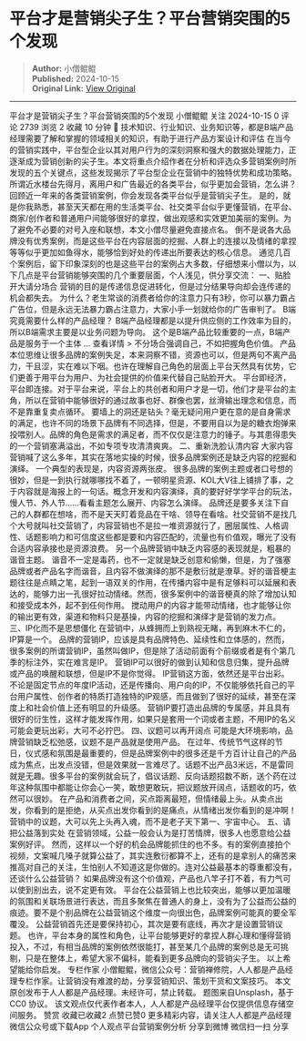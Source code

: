 # 平台才是营销尖子生？平台营销突围的5个发现

> **Author:** 小僧鲲鲲  
> **Published:** 2024-10-15  
> **Original Link:** [View Original](https://www.woshipm.com/marketing/6126791.html)

---

平台才是营销尖子生？平台营销突围的5个发现 小僧鲲鲲 关注 2024-10-15 0 评论 2739 浏览 2 收藏 10 分钟 🔗 技术知识、行业知识、业务知识等，都是B端产品经理需要了解和掌握的领域相关的知识，有助于进行产品方案设计和评估 在当今的营销实践中，平台型企业以其对用户行为的深刻洞察和强大的数据处理能力，正逐渐成为营销创新的尖子生。本文将重点介绍作者在分析和评选众多营销案例时所发现的五个关键点，这些发现揭示了平台型企业在营销中的独特优势和成功策略。 所谓近水楼台先得月，离用户和广告最近的各类平台，似乎更加会营销，怎么讲？ 回顾近一年来的各类营销案例，你会发现各类平台似乎是营销尖子生。 是的，就是你我熟悉，甚至天天都在用的生活类平台、社交类平台似乎更懂营销，在平台、商家/创作者和普通用户间能够很好的拿捏，做出观感和实效更加美丽的案例。为了避免不必要的对号入座和联想，本文小僧尽量避免直接点名。 倒不是说各大品牌没有优秀案例，而是这些平台在内容层面的挖掘、人群上的连接以及情绪的拿捏等等似乎更加如鱼得水，能够恰到好处的传递出所要表达的核心信息。 通览几百个案例后，留下印象深刻的也是这些平台的案例占大多数，仔细想来小僧以为，以下几点是平台营销能够突围的几个重要层面，个人浅见，供分享交流： 一、贴脸开大请分场合 营销的目的是传递信息促进转化，但是过分结果导向却会连传递的机会都失去。 为什么？老生常谈的消费者给你的注意力只有3秒，你可以暴力霸占广告位，但是永远无法暴力霸占注意力，大家小手一划就给你的广告审判了。 B端究竟需要什么样的产品经理？ B端产品经理都是以提升供应侧的工作效率为目的，所以B端需求主要是以业务问题为导向。 这个是B端产品比较重要的一点，B端产品是服务于一个主体 ... 查看详情 > 不分场合强调自己，不如把握角色价值。 产品本位思维让很多品牌的案例失足，本来洞察不错，资源也可以，但是两句不离产品力，干且涩，实在难以下咽。也许在理解自己角色的层面上平台天然具有优势，它们更善于用平台为用户、为社会提供的价值来代替自己贴脸开大。 平台即经济，平台即连接。对于平台来说，平台上的共创者和用户才是一切，他们才是平台的主角，所以在营销中能够很好的通过故事也好、群像也罢，丝滑输出理念和信息，而不是靠重复卖点循环。 要墙上的洞还是钻头？毫无疑问用户更在意的是自身需求的满足，也许不同的场景下品牌有不同选择，但是，不要用自以为是的糖衣炮弹来投喂别人。品牌的角色是需求的满足者，而不仅仅是注意力的锤子。与其患得患失的一个营销塞满溢出，不如专项专攻清清爽爽。 二、重新洗脸认清内容 大家内容营销喊了这么多年，其实在落地实操的时候，很多品牌案例还是缺乏内容的挖掘和演绎。 一个典型的表现是，内容资源两张皮。 很多品牌的案例主题或者口号想的很妙，但是一到执行就哪哪找不着了，一顿明星资源、KOL大V往上铺排了事，之于内容就是海报上的一句话。概念开发和内容演绎，真的要好好学学平台的玩法，慢人节、外人节……看看主题怎么展开、内容怎么演绎。 品牌还是要多关注下自己的人群都在想啥，而不是天天盯着竞品在干啥、领导在看啥。社交营销不是找几个大号就叫社交营销了，内容营销也不是拉一堆资源就行了，圈层属性、人格调性、话题影响力和可信度这些都是要和内容匹配的，流量也有价值观，曝光了没有合适内容承接也是资源浪费。 另一个品牌营销中缺乏内容感的表现就是，粗暴的谐音主题。 谐音不一定是毒药，也不一定就是缺乏创意和偷懒，但是，为了强塞品牌或者产品名字而谐音，且内容不做演绎的那不是敷衍就是潦草。好的谐音梗主题往往是点睛之笔，起到一语双关的作用，在传播内容中是有足够料可以延展和表达的，能够力出一孔很好拉动情绪。然而，很多案例中的谐音梗真的除了增加认知和接受成本外，起不到任何作用。 搅动用户的内容才能带动情绪，也才能够让你的输出更有效，渠道和物料只是基操，内容的挖掘和演绎才是营销的发力点。 三、IP化而不是思想僵化 在营销中，从蜂拥而上到熟视无睹，再到麻木不仁的，IP算是一个。 品牌的营销IP，应该是具有品牌特色、延续性和立体感的，然而，很多案例的所谓营销IP，虽然叫做IP，但是除了活动前面有个前缀或者是有个第几季的标注外，实在难言是IP。 营销IP可以很好的做到认知和信息归集，提升品牌或产品的唤醒和联想，但是IP不是你觉得。 IP营销这方面，依然还是平台出彩。 不论是固定节点的年度IP活动，还是传播向、用户向的IP，不仅能够依托自己的平台用户属性、创作者的特质打造独特的IP观感，而且做到了很好的延续，甚至在深度上和社会价值上还有明显的升级感。 营销IP要打造出品牌的专属感，并且具有很好的衍生性，这样才能发挥作用，如果只是套用一个词或者主题，不用IP的名义可能会更玩出彩，大可不必拧巴。 四、议题可以再开阔点 可能是大环境影响，品牌营销缺乏松弛感，议题不是产品就是使用产品。 在过年、传统节气这样的节日，仪式感和氛围是最重要的，但是品牌案例中的很多还是千方百计让自己的产品成为焦点，出发点没错，但是效果就一言难尽了。话题不出产品3米远，不是雷同就是无趣。很多平台的案例就会玩了，倡议话题、反向话题招数不断，送个药在过年这种氛围中都能让你会心一笑，敢想更敢玩，把议题放开阔点，话题收的巧，依然可以很妙。 在产品和消费者之间，买点距离最短，但情绪最上头。 ​从卖点出发，你看到的是拒绝，从买点出发你看到的是痛点，从情绪出发你看到的是冲啊！营销中的议题，大可以先上头再入魂，而不是老子天下第一、宇宙中心。 五、请把公益落到实处 在营销领域，公益一般会认为是打苦情牌，很多人也愿意给公益案例好评。 然而，这样以一个好的机会品牌能抓住的也不多。有的案例直接拍个视频，文案喊几嗓子就算公益了，其实连敷衍都算不上，还有的是拿别人的痛苦来推高对自己的关注，生怕别人不知道这是你做的。连对公益最基本的尊重都没有，还谈什么公益营销？ 如果品牌没有这个价值观，产品也八竿子打不着，有力气可以使到别出去，说不定更有效。 平台在公益营销上也比较突出，能够以更加温暖的氛围和关联场景进行表达，而且多聚焦在普通人的身上，没有为了公益而公益的痕迹。要不是个别品牌在公益营销这个维度一向很出色，品牌案例可能真的要全军覆没。 公益营销首先还是要保持初心，其次是要有底线，再次才是设置营销议题。 也许，平台本身的属性和角色，让平台能够更好的拿捏人群心理和懂得营销投入，不过，有相当品牌的案例依然很能打，甚至某几个品牌的案例总是无可挑剔，只是在整体上，希望大家不偏科，能看到更多品牌向的营销尖子生。 以上希望能给你启发。 专栏作家 小僧鲲鲲，微信公众号：营销禅修院，人人都是产品经理专栏作家。让营销没有难渡的劫，分享营销知识、策划干货和文案技巧。 本文原创发布于人人都是产品经理。未经许可，禁止转载。 题图来自Unsplash，基于 CC0 协议。 该文观点仅代表作者本人，人人都是产品经理平台仅提供信息存储空间服务。 赞赏 收藏已收藏2 点赞已赞0 更多精彩内容，请关注人人都是产品经理微信公众号或下载App 个人观点平台营销案例分析 分享到微博 微信扫一扫 分享